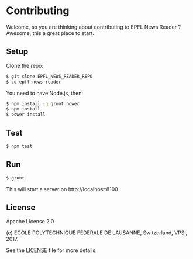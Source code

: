 Contributing
============

Welcome, so you are thinking about contributing to EPFL News Reader ?
Awesome, this a great place to start.

Setup
-----

Clone the repo:

```bash
$ git clone EPFL_NEWS_READER_REPO
$ cd epfl-news-reader
```

You need to have Node.js, then:

```bash
$ npm install -g grunt bower
$ npm install
$ bower install
```

Test
----

```bash
$ npm test
```

Run
---

```bash
$ grunt
```

This will start a server on http://localhost:8100

License
-------

Apache License 2.0

(c) ECOLE POLYTECHNIQUE FEDERALE DE LAUSANNE, Switzerland, VPSI, 2017.

See the [LICENSE](LICENSE) file for more details.
